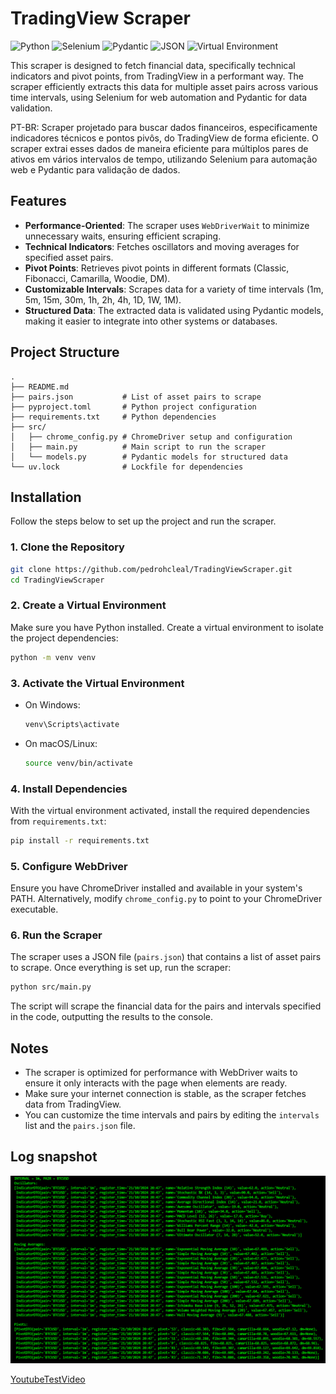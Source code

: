 # TradingView Scraper

![Python](https://img.shields.io/badge/python-3670A0?style=flat&logo=python&logoColor=ffdd54)
![Selenium](https://img.shields.io/badge/selenium-43B02A?style=flat&logo=selenium&logoColor=white)
![Pydantic](https://img.shields.io/badge/pydantic-1B4D3A?style=flat&logo=pydantic&logoColor=white)
![JSON](https://img.shields.io/badge/json-000000?style=flat&logo=json&logoColor=white)
![Virtual Environment](https://img.shields.io/badge/venv-3B5998?style=flat&logo=python&logoColor=white)

This scraper is designed to fetch financial data, specifically technical indicators and pivot points, from TradingView in a performant way. The scraper efficiently extracts this data for multiple asset pairs across various time intervals, using Selenium for web automation and Pydantic for data validation.

PT-BR:
Scraper projetado para buscar dados financeiros, especificamente indicadores técnicos e pontos pivôs, do TradingView de forma eficiente. O scraper extrai esses dados de maneira eficiente para múltiplos pares de ativos em vários intervalos de tempo, utilizando Selenium para automação web e Pydantic para validação de dados.

## Features

- **Performance-Oriented**: The scraper uses `WebDriverWait` to minimize unnecessary waits, ensuring efficient scraping.
- **Technical Indicators**: Fetches oscillators and moving averages for specified asset pairs.
- **Pivot Points**: Retrieves pivot points in different formats (Classic, Fibonacci, Camarilla, Woodie, DM).
- **Customizable Intervals**: Scrapes data for a variety of time intervals (1m, 5m, 15m, 30m, 1h, 2h, 4h, 1D, 1W, 1M).
- **Structured Data**: The extracted data is validated using Pydantic models, making it easier to integrate into other systems or databases.

## Project Structure

```
.
├── README.md
├── pairs.json           # List of asset pairs to scrape
├── pyproject.toml       # Python project configuration
├── requirements.txt     # Python dependencies
├── src/
│   ├── chrome_config.py # ChromeDriver setup and configuration
│   ├── main.py          # Main script to run the scraper
│   └── models.py        # Pydantic models for structured data
└── uv.lock              # Lockfile for dependencies
```

## Installation

Follow the steps below to set up the project and run the scraper.

### 1. Clone the Repository

```bash
git clone https://github.com/pedrohcleal/TradingViewScraper.git
cd TradingViewScraper
```

### 2. Create a Virtual Environment

Make sure you have Python installed. Create a virtual environment to isolate the project dependencies:

```bash
python -m venv venv
```

### 3. Activate the Virtual Environment

- On Windows:
  ```bash
  venv\Scripts\activate
  ```

- On macOS/Linux:
  ```bash
  source venv/bin/activate
  ```

### 4. Install Dependencies

With the virtual environment activated, install the required dependencies from `requirements.txt`:

```bash
pip install -r requirements.txt
```

### 5. Configure WebDriver

Ensure you have ChromeDriver installed and available in your system's PATH. Alternatively, modify `chrome_config.py` to point to your ChromeDriver executable.

### 6. Run the Scraper

The scraper uses a JSON file (`pairs.json`) that contains a list of asset pairs to scrape. Once everything is set up, run the scraper:

```bash
python src/main.py
```

The script will scrape the financial data for the pairs and intervals specified in the code, outputting the results to the console.

## Notes

- The scraper is optimized for performance with WebDriver waits to ensure it only interacts with the page when elements are ready.
- Make sure your internet connection is stable, as the scraper fetches data from TradingView.
- You can customize the time intervals and pairs by editing the `intervals` list and the `pairs.json` file.


## Log snapshot

![In Action](log.png)

[YoutubeTestVideo](https://www.youtube.com/watch?v=BrAvGvnX370)

